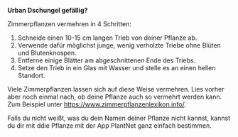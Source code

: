 **Urban Dschungel gefällig?**

Zimmerpflanzen vermehren in 4 Schritten:

1. Schneide einen 10-15 cm langen Trieb von deiner Pflanze ab.
1. Verwende dafür möglichst junge, wenig verholzte Triebe ohne Blüten und Blutenknospen.
1. Entferne einige Blätter am abgeschnittenen Ende des Triebs.
1. Setze den Trieb in ein Glas mit Wasser und stelle es an einen hellen Standort.

Viele Zimmerpflanzen lassen sich auf diese Weise vermehren. 
Lies vorher aber noch einmal nach, ob deine Pflanze auch so vermehrt werden kann. Zum Beispiel unter https://www.zimmerpflanzenlexikon.info/.

Falls du nicht weißt, was du dein Namen deiner Pflanze nicht kannst, kannst du dir mit ddie Pflanze mit der App PlantNet ganz einfach bestimmen. 
